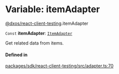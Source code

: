 # Variable: itemAdapter

[@dxos/react-client-testing](../modules/dxos_react_client_testing.md).itemAdapter

 `Const` **itemAdapter**: [`ItemAdapter`](../interfaces/dxos_react_client_testing.ItemAdapter.md)

Get related data from items.

#### Defined in

[packages/sdk/react-client-testing/src/adapter.ts:70](https://github.com/dxos/dxos/blob/db8188dae/packages/sdk/react-client-testing/src/adapter.ts#L70)
